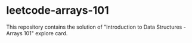 # leetcode-arrays-101
This repository contains the solution of "Introduction to Data Structures - Arrays 101" explore card.
